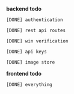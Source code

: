 **backend todo**

    [DONE] authentication
    
    [DONE] rest api routes
    
    [DONE] win verification
    
    [DONE] api keys
    
    [DONE] image store

**frontend todo**
    
    [DONE] everything


